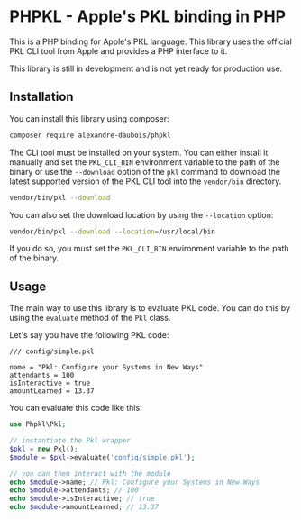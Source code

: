 PHPKL - Apple's PKL binding in PHP
==================================

This is a PHP binding for Apple's PKL language. This library uses the official PKL CLI tool from Apple and
provides a PHP interface to it.

This library is still in development and is not yet ready for production use.

## Installation

You can install this library using composer:

```bash
composer require alexandre-daubois/phpkl
```

The CLI tool must be installed on your system. You can either install it manually and set the `PKL_CLI_BIN`
environment variable to the path of the binary or use the `--download` option of the `pkl` command to download
the latest supported version of the PKL CLI tool into the `vendor/bin` directory.

```bash
vendor/bin/pkl --download
```

You can also set the download location by using the `--location` option:

```bash
vendor/bin/pkl --download --location=/usr/local/bin
```

If you do so, you must set the `PKL_CLI_BIN` environment variable to the path of the binary.

## Usage

The main way to use this library is to evaluate PKL code. You can do this by using the `evaluate` method of the
`Pkl` class.

Let's say you have the following PKL code:

```pkl
/// config/simple.pkl

name = "Pkl: Configure your Systems in New Ways"
attendants = 100
isInteractive = true
amountLearned = 13.37
```

You can evaluate this code like this:

```php
use Phpkl\Pkl;

// instantiate the Pkl wrapper
$pkl = new Pkl();
$module = $pkl->evaluate('config/simple.pkl');

// you can then interact with the module
echo $module->name; // Pkl: Configure your Systems in New Ways
echo $module->attendants; // 100
echo $module->isInteractive; // true
echo $module->amountLearned; // 13.37
```

